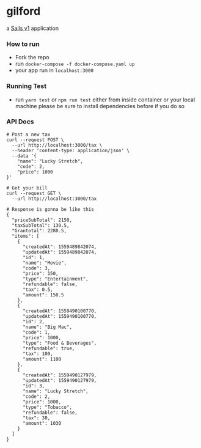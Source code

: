 # gilford

a [Sails v1](https://sailsjs.com) application

### How to run

- Fork the repo
- run `docker-compose -f docker-compose.yaml up`
- your app run in `localhost:3000`

### Running Test

- run `yarn test` or `npm run test` either from inside container or your local machine please be sure to install dependencies before if you do so


### API Docs

```
# Post a new tax
curl --request POST \
  --url http://localhost:3000/tax \
  --header 'content-type: application/json' \
  --data '{
	"name": "Lucky Stretch",
	"code": 2,
	"price": 1000
}'
```

```
# Get your bill
curl --request GET \
  --url http://localhost:3000/tax

# Response is gonna be like this
{
  "priceSubTotal": 2150,
  "taxSubTotal": 130.5,
  "Grantotal": 2280.5,
  "items": [
    {
      "createdAt": 1559489842074,
      "updatedAt": 1559489842074,
      "id": 1,
      "name": "Movie",
      "code": 3,
      "price": 150,
      "type": "Entertainment",
      "refundable": false,
      "tax": 0.5,
      "amount": 150.5
    },
    {
      "createdAt": 1559490100770,
      "updatedAt": 1559490100770,
      "id": 2,
      "name": "Big Mac",
      "code": 1,
      "price": 1000,
      "type": "Food & Beverages",
      "refundable": true,
      "tax": 100,
      "amount": 1100
    },
    {
      "createdAt": 1559490127979,
      "updatedAt": 1559490127979,
      "id": 3,
      "name": "Lucky Stretch",
      "code": 2,
      "price": 1000,
      "type": "Tobacco",
      "refundable": false,
      "tax": 30,
      "amount": 1030
    }
  ]
}
```
